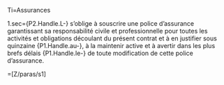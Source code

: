 Ti=Assurances

1.sec={P2.Handle.L-} s’oblige à souscrire une police d’assurance garantissant sa responsabilité civile et professionnelle pour toutes les activités et obligations découlant du présent contrat et à en justifier sous quinzaine {P1.Handle.au-}, à la maintenir active et à avertir dans les plus brefs délais {P1.Handle.le-} de toute modification de cette police d’assurance. 

=[Z/paras/s1]